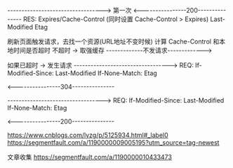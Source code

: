 

---------------------------------->
第一次
<----------------200---------------
RES:
Expires/Cache-Control (同时设置 Cache-Control > Expires)
Last-Modified
Etag



刷新页面触发请求，去找一个资源(URL地址不变时候)
计算 Cache-Control 和本地时间是否超时
不超时 -> 取强缓存
-------------不发请求------------->



如果已超时 -> 发生请求
---------------------------------->
REQ:
If-Modified-Since: Last-Modified
If-None-Match: Etag

<----------------304---------------



---------------------------------->
REQ:
If-Modified-Since: Last-Modified
If-None-Match: Etag

<----------------200---------------


https://www.cnblogs.com/lyzg/p/5125934.html#_label0
https://segmentfault.com/a/1190000009005195?utm_source=tag-newest

文章收集
https://segmentfault.com/a/1190000010433473
